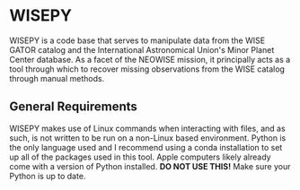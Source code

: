 # WISEPY

WISEPY is a code base that serves to manipulate data from the WISE GATOR catalog and the International Astronomical Union's Minor Planet Center database. As a facet of the NEOWISE mission, it principally acts as a tool through which to recover missing observations from the WISE catalog through manual methods.

## General Requirements

WISEPY makes use of Linux commands when interacting with files, and as such, is not written to be run on a non-Linux based environment. Python is the only language used and I recommend using a conda installation to set up all of the packages used in this tool. Apple computers likely already come with a version of Python installed. **DO NOT USE THIS!** Make sure your Python is up to date.
